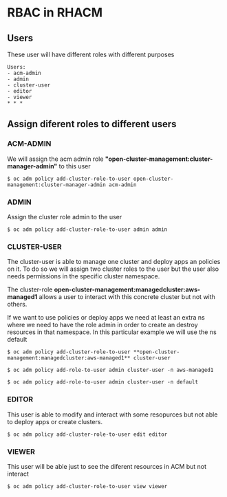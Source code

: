 # RBAC in RHACM

## Users
These user will have different roles with different purposes

```
Users:
- acm-admin
- admin
- cluster-user
- editor
- viewer
* * *
```

## Assign diferent roles to different users

### ACM-ADMIN

We will assign the acm admin role **"open-cluster-management:cluster-manager-admin"** to this user

```
$ oc adm policy add-cluster-role-to-user open-cluster-management:cluster-manager-admin acm-admin
```

### ADMIN

Assign the cluster role admin to the user

```
$ oc adm policy add-cluster-role-to-user admin admin
```

### CLUSTER-USER

The cluster-user is able to manage one cluster and deploy apps an policies on it. To do so we will assign two cluster roles to the user but the user also needs permissions in the specific cluster namespace.

The cluster-role **open-cluster-management:managedcluster:aws-managed1** allows a user to interact with this concrete cluster but not with others.

If we want to use policies or deploy apps we need at least an extra ns where we need to have the role admin in order to create an destroy resources in that namespace. In this particular example we will use the ns default

```
$ oc adm policy add-cluster-role-to-user **open-cluster-management:managedcluster:aws-managed1** cluster-user
```

```
$ oc adm policy add-role-to-user admin cluster-user -n aws-managed1
```

```
$ oc adm policy add-role-to-user admin cluster-user -n default
```

### EDITOR

This user is able to modify and interact with some resopurces but not able to deploy apps or create clusters.

```
$ oc adm policy add-cluster-role-to-user edit editor
```

### VIEWER

This user will be able just to see the diferent resources in ACM but not interact

```
$ oc adm policy add-cluster-role-to-user view viewer
```
